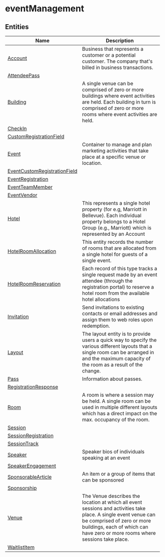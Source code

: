 # eventManagement


## Entities

|Name|Description|
|---|---|
|[Account](https://docs.microsoft.com/en-us/common-data-model/schema/core/applicationcommon/foundationcommon/crmcommon/solutions/marketing/eventmanagement/Account)|Business that represents a customer or a potential customer. The company that's billed in business transactions.  |
|[AttendeePass](https://docs.microsoft.com/en-us/common-data-model/schema/core/applicationcommon/foundationcommon/crmcommon/solutions/marketing/eventmanagement/AttendeePass)|  |
|[Building](https://docs.microsoft.com/en-us/common-data-model/schema/core/applicationcommon/foundationcommon/crmcommon/solutions/marketing/eventmanagement/Building)|A single venue can be comprised of zero or more buildings where event activities are held. Each building in turn is comprised of zero or more rooms where event activities are held.  |
|[CheckIn](https://docs.microsoft.com/en-us/common-data-model/schema/core/applicationcommon/foundationcommon/crmcommon/solutions/marketing/eventmanagement/CheckIn)|  |
|[CustomRegistrationField](https://docs.microsoft.com/en-us/common-data-model/schema/core/applicationcommon/foundationcommon/crmcommon/solutions/marketing/eventmanagement/CustomRegistrationField)|  |
|[Event](https://docs.microsoft.com/en-us/common-data-model/schema/core/applicationcommon/foundationcommon/crmcommon/solutions/marketing/eventmanagement/Event)|Container to manage and plan marketing activities that take place at a specific venue or location.  |
|[EventCustomRegistrationField](https://docs.microsoft.com/en-us/common-data-model/schema/core/applicationcommon/foundationcommon/crmcommon/solutions/marketing/eventmanagement/EventCustomRegistrationField)|  |
|[EventRegistration](https://docs.microsoft.com/en-us/common-data-model/schema/core/applicationcommon/foundationcommon/crmcommon/solutions/marketing/eventmanagement/EventRegistration)|  |
|[EventTeamMember](https://docs.microsoft.com/en-us/common-data-model/schema/core/applicationcommon/foundationcommon/crmcommon/solutions/marketing/eventmanagement/EventTeamMember)|  |
|[EventVendor](https://docs.microsoft.com/en-us/common-data-model/schema/core/applicationcommon/foundationcommon/crmcommon/solutions/marketing/eventmanagement/EventVendor)|  |
|[Hotel](https://docs.microsoft.com/en-us/common-data-model/schema/core/applicationcommon/foundationcommon/crmcommon/solutions/marketing/eventmanagement/Hotel)|This represents a single hotel property (for e.g, Marriott in Bellevue). Each individual property belongs to a Hotel Group (e.g., Marriott) which is represented by an Account  |
|[HotelRoomAllocation](https://docs.microsoft.com/en-us/common-data-model/schema/core/applicationcommon/foundationcommon/crmcommon/solutions/marketing/eventmanagement/HotelRoomAllocation)|This entity records the number of rooms that are allocated from a single hotel for guests of a single event.  |
|[HotelRoomReservation](https://docs.microsoft.com/en-us/common-data-model/schema/core/applicationcommon/foundationcommon/crmcommon/solutions/marketing/eventmanagement/HotelRoomReservation)|Each record of this type tracks a single request made by an event attendee (through the registration portal) to reserve a hotel room from the available hotel allocations  |
|[Invitation](https://docs.microsoft.com/en-us/common-data-model/schema/core/applicationcommon/foundationcommon/crmcommon/solutions/marketing/eventmanagement/Invitation)|Send invitations to existing contacts or email addresses and assign them to web roles upon redemption.  |
|[Layout](https://docs.microsoft.com/en-us/common-data-model/schema/core/applicationcommon/foundationcommon/crmcommon/solutions/marketing/eventmanagement/Layout)|The layout entity is to provide users a quick way to specify the various different layouts that a single room can be arranged in and the maximum capacity of the room as a result of the change.  |
|[Pass](https://docs.microsoft.com/en-us/common-data-model/schema/core/applicationcommon/foundationcommon/crmcommon/solutions/marketing/eventmanagement/Pass)|Information about passes.  |
|[RegistrationResponse](https://docs.microsoft.com/en-us/common-data-model/schema/core/applicationcommon/foundationcommon/crmcommon/solutions/marketing/eventmanagement/RegistrationResponse)|  |
|[Room](https://docs.microsoft.com/en-us/common-data-model/schema/core/applicationcommon/foundationcommon/crmcommon/solutions/marketing/eventmanagement/Room)|A room is where a session may be held. A single room can be used in multiple different layouts which has a direct impact on the max. occupancy of the room.  |
|[Session](https://docs.microsoft.com/en-us/common-data-model/schema/core/applicationcommon/foundationcommon/crmcommon/solutions/marketing/eventmanagement/Session)|  |
|[SessionRegistration](https://docs.microsoft.com/en-us/common-data-model/schema/core/applicationcommon/foundationcommon/crmcommon/solutions/marketing/eventmanagement/SessionRegistration)|  |
|[SessionTrack](https://docs.microsoft.com/en-us/common-data-model/schema/core/applicationcommon/foundationcommon/crmcommon/solutions/marketing/eventmanagement/SessionTrack)|  |
|[Speaker](https://docs.microsoft.com/en-us/common-data-model/schema/core/applicationcommon/foundationcommon/crmcommon/solutions/marketing/eventmanagement/Speaker)|Speaker bios of individuals speaking at an event  |
|[SpeakerEngagement](https://docs.microsoft.com/en-us/common-data-model/schema/core/applicationcommon/foundationcommon/crmcommon/solutions/marketing/eventmanagement/SpeakerEngagement)|  |
|[SponsorableArticle](https://docs.microsoft.com/en-us/common-data-model/schema/core/applicationcommon/foundationcommon/crmcommon/solutions/marketing/eventmanagement/SponsorableArticle)|An item or a group of items that can be sponsored  |
|[Sponsorship](https://docs.microsoft.com/en-us/common-data-model/schema/core/applicationcommon/foundationcommon/crmcommon/solutions/marketing/eventmanagement/Sponsorship)|  |
|[Venue](https://docs.microsoft.com/en-us/common-data-model/schema/core/applicationcommon/foundationcommon/crmcommon/solutions/marketing/eventmanagement/Venue)|The Venue describes the location at which all event sessions and activities take place. A single event venue can be comprised of zero or more buildings, each of which can have zero or more rooms where sessions take place.  |
|[WaitlistItem](https://docs.microsoft.com/en-us/common-data-model/schema/core/applicationcommon/foundationcommon/crmcommon/solutions/marketing/eventmanagement/WaitlistItem)|  |
